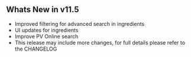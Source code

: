 Whats New in v11.5
--------------------------
- Improved filtering for advanced search in ingredients
- UI updates for ingredients
- Improve PV Online search
- This release may include more changes, for full details please refer to the CHANGELOG
